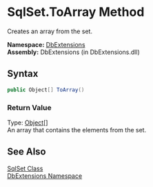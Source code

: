 SqlSet.ToArray Method
=====================
Creates an array from the set.

**Namespace:** [DbExtensions][1]  
**Assembly:** DbExtensions (in DbExtensions.dll)

Syntax
------

```csharp
public Object[] ToArray()
```

### Return Value
Type: [Object][2][]  
An array that contains the elements from the set.

See Also
--------
[SqlSet Class][3]  
[DbExtensions Namespace][1]  

[1]: ../README.md
[2]: http://msdn.microsoft.com/en-us/library/e5kfa45b
[3]: README.md